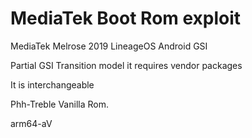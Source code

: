 # MediaTek Boot Rom exploit

MediaTek Melrose 2019 
LineageOS Android GSI

Partial GSI Transition model it requires vendor packages 

It is interchangeable

Phh-Treble Vanilla Rom. 

arm64-aV
